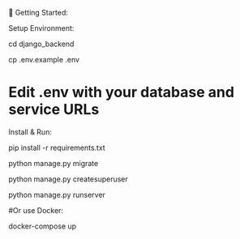 🚀 Getting Started:

Setup Environment:


cd django_backend

cp .env.example .env

# Edit .env with your database and service URLs
Install & Run:


pip install -r requirements.txt

python manage.py migrate

python manage.py createsuperuser

python manage.py runserver


#Or use Docker:


docker-compose up
